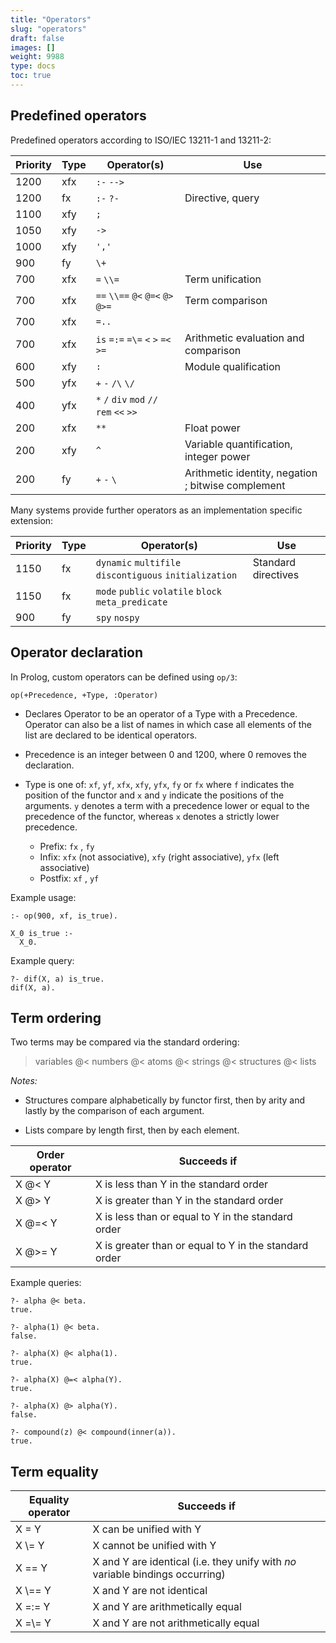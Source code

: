 ```yaml
---
title: "Operators"
slug: "operators"
draft: false
images: []
weight: 9988
type: docs
toc: true
---
```


## Predefined operators
Predefined operators according to ISO/IEC 13211-1 and 13211-2:

| Priority   | Type | Operator(s) | Use |
| ---------- | ---- | ----------- | --- |
| 1200       | xfx  | `:-` `-->`
| 1200       | fx   | `:-`  `?-`      | Directive, query
| 1100       | xfy  | `;`           
| 1050       | xfy  | `->`          |
| 1000       | xfy  |  `','`        | 
| 900        | fy   | `\+`         |
| 700        | xfx  | `=`  `\\=`      | Term unification
| 700        | xfx  | `==` `\\==` `@<`  `@=<`  `@>` `@>=` | Term comparison
| 700        | xfx  | `=..`                     |
| 700        | xfx  | `is` `=:=`  `=\=`  `<`  `>`  `=<`  `>=` | Arithmetic evaluation and comparison
| 600        | xfy  | `:`                       | Module qualification
| 500        | yfx  | `+`  `-`  `/\`  `\/`          |
| 400        | yfx  | `*`  `/`  `div` `mod` `// ` `rem`  `<<`  `>>`
| 200        | xfx  |  `**`                     | Float power
| 200        | xfy  | `^`                       | Variable quantification, integer power
| 200        |  fy  | `+`  `-`  `\`                | Arithmetic identity, negation ; bitwise complement

Many systems provide further operators as an implementation specific extension:

| Priority   | Type | Operator(s) | Use |
| ---------- | ---- | ----------- | --- |
| 1150       | fx   | `dynamic` `multifile` `discontiguous` `initialization` | Standard directives
| 1150       | fx   | `mode` `public` `volatile` `block` `meta_predicate` 
| 900        | fy   | `spy` `nospy`        |


## Operator declaration
In Prolog, custom operators can be defined using `op/3`:

`op(+Precedence, +Type, :Operator)`

 - Declares Operator to be an operator of a Type with a Precedence. Operator can also be a list of names in which case all elements of the list are declared to be identical operators.

 - Precedence is an integer between 0 and 1200, where 0 removes the declaration.

 - Type is one of: `xf`, `yf`, `xfx`, `xfy`, `yfx`, `fy` or `fx` where `f` indicates the position of the functor and `x` and `y` indicate the positions of the arguments. `y` denotes a term with a precedence lower or equal to the precedence of the functor, whereas `x` denotes a strictly lower precedence.

   - Prefix:   `fx` , `fy`
   - Infix:    `xfx` (not associative), `xfy` (right associative),  `yfx` (left associative)
   - Postfix:  `xf` , `yf`


Example usage:

    :- op(900, xf, is_true).
    
    X_0 is_true :-
      X_0.

Example query:
    
    ?- dif(X, a) is_true.
    dif(X, a).



## Term ordering
Two terms may be compared via the standard ordering:
    
 > variables @< numbers @< atoms @< strings @< structures @< lists

*Notes:*

 -  Structures compare alphabetically by functor first, then by arity and lastly by the comparison of each argument.

 -  Lists compare by length first, then by each element.

| Order operator | Succeeds if               |
| -------------- | ------------------------- |
| X @< Y         | X is less than Y in the standard order   |
| X @> Y         | X is greater than Y in the standard order |
| X @=< Y        | X is less than or equal to Y in the standard order     |
| X @>= Y        | X is greater than or equal to Y in the standard order   |

Example queries:

    ?- alpha @< beta.
    true.

    ?- alpha(1) @< beta.
    false.

    ?- alpha(X) @< alpha(1).
    true.

    ?- alpha(X) @=< alpha(Y).
    true.

    ?- alpha(X) @> alpha(Y).
    false.

    ?- compound(z) @< compound(inner(a)).
    true.

## Term equality
| Equality operator | Succeeds if               |
| ----------------- | ------------------------- |
| X = Y             | X can be unified with Y   |
| X \\= Y           | X cannot be unified with Y |
| X == Y            | X and Y are identical (i.e. they unify with *no* variable bindings occurring) |
| X \\== Y          | X and Y are not identical   |
| X =:= Y           | X and Y are arithmetically equal   |
| X =\\= Y           | X and Y are not arithmetically equal  |


